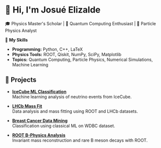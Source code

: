 # 👋 Hi, I'm Josué Elizalde

🎓 Physics Master's Scholar | 🧠 Quantum Computing Enthusiast | 🌌 Particle Physics Analyst

🔧 **My Skills**  

- **Programming:** Python, C++, LaTeX  
- **Physics Tools:** ROOT, Qiskit, NumPy, SciPy, Matplotlib  
- **Topics:** Quantum Computing, Particle Physics, Numerical Simulations, Machine Learning  


## 🔬 Projects

- **[IceCube ML Classification](https://github.com/GalloElizalde/icecube-ml-classification)**  
  Machine learning analysis of neutrino events from IceCube.

- **[LHCb Mass Fit](https://github.com/GalloElizalde/lhcb-mass-fit)**  
  Data analysis and mass fitting using ROOT and LHCb datasets.

- **[Breast Cancer Data Mining](https://github.com/GalloElizalde/data-mining-breast-cancer)**  
  Classification using classical ML on WDBC dataset.

- **[ROOT B-Physics Analysis](https://github.com/GalloElizalde/bphysics-root-analysis)**  
  Invariant mass reconstruction and rare B meson decays with ROOT.

<!-- SKILLS SECTION 🛠 **Highlighted Repositories**  -->
<!-- SKILLS SECTION - [**Quantum Simulations and Projects**](https://github.com/yourusername/quantum-simulations): A collection of quantum algorithms and physics simulations.-->  
<!-- SKILLS SECTION - [**Particle Physics Analysis**](https://github.com/yourusername/particle-physics): Scripts and tools for particle collision data analysis and Monte Carlo methods.  -->

